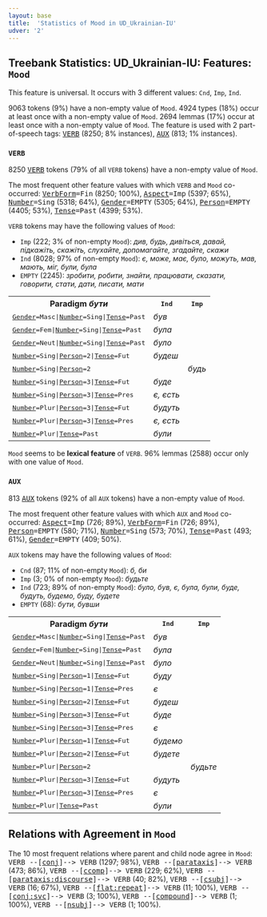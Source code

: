 ```yaml
---
layout: base
title:  'Statistics of Mood in UD_Ukrainian-IU'
udver: '2'
---
```


## Treebank Statistics: UD_Ukrainian-IU: Features: `Mood`

This feature is universal.
It occurs with 3 different values: `Cnd`, `Imp`, `Ind`.

9063 tokens (9%) have a non-empty value of `Mood`.
4924 types (18%) occur at least once with a non-empty value of `Mood`.
2694 lemmas (17%) occur at least once with a non-empty value of `Mood`.
The feature is used with 2 part-of-speech tags: <tt><a href="uk_iu-pos-VERB.html">VERB</a></tt> (8250; 8% instances), <tt><a href="uk_iu-pos-AUX.html">AUX</a></tt> (813; 1% instances).

### `VERB`

8250 <tt><a href="uk_iu-pos-VERB.html">VERB</a></tt> tokens (79% of all `VERB` tokens) have a non-empty value of `Mood`.

The most frequent other feature values with which `VERB` and `Mood` co-occurred: <tt><a href="uk_iu-feat-VerbForm.html">VerbForm</a></tt><tt>=Fin</tt> (8250; 100%), <tt><a href="uk_iu-feat-Aspect.html">Aspect</a></tt><tt>=Imp</tt> (5397; 65%), <tt><a href="uk_iu-feat-Number.html">Number</a></tt><tt>=Sing</tt> (5318; 64%), <tt><a href="uk_iu-feat-Gender.html">Gender</a></tt><tt>=EMPTY</tt> (5305; 64%), <tt><a href="uk_iu-feat-Person.html">Person</a></tt><tt>=EMPTY</tt> (4405; 53%), <tt><a href="uk_iu-feat-Tense.html">Tense</a></tt><tt>=Past</tt> (4399; 53%).

`VERB` tokens may have the following values of `Mood`:

* `Imp` (222; 3% of non-empty `Mood`): <em>див, будь, дивіться, давай, підкажіть, скажіть, слухайте, допомагайте, згадайте, скажи</em>
* `Ind` (8028; 97% of non-empty `Mood`): <em>є, може, має, було, можуть, мав, мають, міг, були, була</em>
* `EMPTY` (2245): <em>зробити, робити, знайти, працювати, сказати, говорити, стати, дати, писати, мати</em>

<table>
  <tr><th>Paradigm <i>бути</i></th><th><tt>Ind</tt></th><th><tt>Imp</tt></th></tr>
  <tr><td><tt><tt><a href="uk_iu-feat-Gender.html">Gender</a></tt><tt>=Masc</tt>|<tt><a href="uk_iu-feat-Number.html">Number</a></tt><tt>=Sing</tt>|<tt><a href="uk_iu-feat-Tense.html">Tense</a></tt><tt>=Past</tt></tt></td><td><em>був</em></td><td></td></tr>
  <tr><td><tt><tt><a href="uk_iu-feat-Gender.html">Gender</a></tt><tt>=Fem</tt>|<tt><a href="uk_iu-feat-Number.html">Number</a></tt><tt>=Sing</tt>|<tt><a href="uk_iu-feat-Tense.html">Tense</a></tt><tt>=Past</tt></tt></td><td><em>була</em></td><td></td></tr>
  <tr><td><tt><tt><a href="uk_iu-feat-Gender.html">Gender</a></tt><tt>=Neut</tt>|<tt><a href="uk_iu-feat-Number.html">Number</a></tt><tt>=Sing</tt>|<tt><a href="uk_iu-feat-Tense.html">Tense</a></tt><tt>=Past</tt></tt></td><td><em>було</em></td><td></td></tr>
  <tr><td><tt><tt><a href="uk_iu-feat-Number.html">Number</a></tt><tt>=Sing</tt>|<tt><a href="uk_iu-feat-Person.html">Person</a></tt><tt>=2</tt>|<tt><a href="uk_iu-feat-Tense.html">Tense</a></tt><tt>=Fut</tt></tt></td><td><em>будеш</em></td><td></td></tr>
  <tr><td><tt><tt><a href="uk_iu-feat-Number.html">Number</a></tt><tt>=Sing</tt>|<tt><a href="uk_iu-feat-Person.html">Person</a></tt><tt>=2</tt></tt></td><td></td><td><em>будь</em></td></tr>
  <tr><td><tt><tt><a href="uk_iu-feat-Number.html">Number</a></tt><tt>=Sing</tt>|<tt><a href="uk_iu-feat-Person.html">Person</a></tt><tt>=3</tt>|<tt><a href="uk_iu-feat-Tense.html">Tense</a></tt><tt>=Fut</tt></tt></td><td><em>буде</em></td><td></td></tr>
  <tr><td><tt><tt><a href="uk_iu-feat-Number.html">Number</a></tt><tt>=Sing</tt>|<tt><a href="uk_iu-feat-Person.html">Person</a></tt><tt>=3</tt>|<tt><a href="uk_iu-feat-Tense.html">Tense</a></tt><tt>=Pres</tt></tt></td><td><em>є, єсть</em></td><td></td></tr>
  <tr><td><tt><tt><a href="uk_iu-feat-Number.html">Number</a></tt><tt>=Plur</tt>|<tt><a href="uk_iu-feat-Person.html">Person</a></tt><tt>=3</tt>|<tt><a href="uk_iu-feat-Tense.html">Tense</a></tt><tt>=Fut</tt></tt></td><td><em>будуть</em></td><td></td></tr>
  <tr><td><tt><tt><a href="uk_iu-feat-Number.html">Number</a></tt><tt>=Plur</tt>|<tt><a href="uk_iu-feat-Person.html">Person</a></tt><tt>=3</tt>|<tt><a href="uk_iu-feat-Tense.html">Tense</a></tt><tt>=Pres</tt></tt></td><td><em>є, єсть</em></td><td></td></tr>
  <tr><td><tt><tt><a href="uk_iu-feat-Number.html">Number</a></tt><tt>=Plur</tt>|<tt><a href="uk_iu-feat-Tense.html">Tense</a></tt><tt>=Past</tt></tt></td><td><em>були</em></td><td></td></tr>
</table>

`Mood` seems to be **lexical feature** of `VERB`. 96% lemmas (2588) occur only with one value of `Mood`.

### `AUX`

813 <tt><a href="uk_iu-pos-AUX.html">AUX</a></tt> tokens (92% of all `AUX` tokens) have a non-empty value of `Mood`.

The most frequent other feature values with which `AUX` and `Mood` co-occurred: <tt><a href="uk_iu-feat-Aspect.html">Aspect</a></tt><tt>=Imp</tt> (726; 89%), <tt><a href="uk_iu-feat-VerbForm.html">VerbForm</a></tt><tt>=Fin</tt> (726; 89%), <tt><a href="uk_iu-feat-Person.html">Person</a></tt><tt>=EMPTY</tt> (580; 71%), <tt><a href="uk_iu-feat-Number.html">Number</a></tt><tt>=Sing</tt> (573; 70%), <tt><a href="uk_iu-feat-Tense.html">Tense</a></tt><tt>=Past</tt> (493; 61%), <tt><a href="uk_iu-feat-Gender.html">Gender</a></tt><tt>=EMPTY</tt> (409; 50%).

`AUX` tokens may have the following values of `Mood`:

* `Cnd` (87; 11% of non-empty `Mood`): <em>б, би</em>
* `Imp` (3; 0% of non-empty `Mood`): <em>будьте</em>
* `Ind` (723; 89% of non-empty `Mood`): <em>було, був, є, була, були, буде, будуть, будемо, буду, будете</em>
* `EMPTY` (68): <em>бути, бувши</em>

<table>
  <tr><th>Paradigm <i>бути</i></th><th><tt>Ind</tt></th><th><tt>Imp</tt></th></tr>
  <tr><td><tt><tt><a href="uk_iu-feat-Gender.html">Gender</a></tt><tt>=Masc</tt>|<tt><a href="uk_iu-feat-Number.html">Number</a></tt><tt>=Sing</tt>|<tt><a href="uk_iu-feat-Tense.html">Tense</a></tt><tt>=Past</tt></tt></td><td><em>був</em></td><td></td></tr>
  <tr><td><tt><tt><a href="uk_iu-feat-Gender.html">Gender</a></tt><tt>=Fem</tt>|<tt><a href="uk_iu-feat-Number.html">Number</a></tt><tt>=Sing</tt>|<tt><a href="uk_iu-feat-Tense.html">Tense</a></tt><tt>=Past</tt></tt></td><td><em>була</em></td><td></td></tr>
  <tr><td><tt><tt><a href="uk_iu-feat-Gender.html">Gender</a></tt><tt>=Neut</tt>|<tt><a href="uk_iu-feat-Number.html">Number</a></tt><tt>=Sing</tt>|<tt><a href="uk_iu-feat-Tense.html">Tense</a></tt><tt>=Past</tt></tt></td><td><em>було</em></td><td></td></tr>
  <tr><td><tt><tt><a href="uk_iu-feat-Number.html">Number</a></tt><tt>=Sing</tt>|<tt><a href="uk_iu-feat-Person.html">Person</a></tt><tt>=1</tt>|<tt><a href="uk_iu-feat-Tense.html">Tense</a></tt><tt>=Fut</tt></tt></td><td><em>буду</em></td><td></td></tr>
  <tr><td><tt><tt><a href="uk_iu-feat-Number.html">Number</a></tt><tt>=Sing</tt>|<tt><a href="uk_iu-feat-Person.html">Person</a></tt><tt>=1</tt>|<tt><a href="uk_iu-feat-Tense.html">Tense</a></tt><tt>=Pres</tt></tt></td><td><em>є</em></td><td></td></tr>
  <tr><td><tt><tt><a href="uk_iu-feat-Number.html">Number</a></tt><tt>=Sing</tt>|<tt><a href="uk_iu-feat-Person.html">Person</a></tt><tt>=2</tt>|<tt><a href="uk_iu-feat-Tense.html">Tense</a></tt><tt>=Fut</tt></tt></td><td><em>будеш</em></td><td></td></tr>
  <tr><td><tt><tt><a href="uk_iu-feat-Number.html">Number</a></tt><tt>=Sing</tt>|<tt><a href="uk_iu-feat-Person.html">Person</a></tt><tt>=3</tt>|<tt><a href="uk_iu-feat-Tense.html">Tense</a></tt><tt>=Fut</tt></tt></td><td><em>буде</em></td><td></td></tr>
  <tr><td><tt><tt><a href="uk_iu-feat-Number.html">Number</a></tt><tt>=Sing</tt>|<tt><a href="uk_iu-feat-Person.html">Person</a></tt><tt>=3</tt>|<tt><a href="uk_iu-feat-Tense.html">Tense</a></tt><tt>=Pres</tt></tt></td><td><em>є</em></td><td></td></tr>
  <tr><td><tt><tt><a href="uk_iu-feat-Number.html">Number</a></tt><tt>=Plur</tt>|<tt><a href="uk_iu-feat-Person.html">Person</a></tt><tt>=1</tt>|<tt><a href="uk_iu-feat-Tense.html">Tense</a></tt><tt>=Fut</tt></tt></td><td><em>будемо</em></td><td></td></tr>
  <tr><td><tt><tt><a href="uk_iu-feat-Number.html">Number</a></tt><tt>=Plur</tt>|<tt><a href="uk_iu-feat-Person.html">Person</a></tt><tt>=2</tt>|<tt><a href="uk_iu-feat-Tense.html">Tense</a></tt><tt>=Fut</tt></tt></td><td><em>будете</em></td><td></td></tr>
  <tr><td><tt><tt><a href="uk_iu-feat-Number.html">Number</a></tt><tt>=Plur</tt>|<tt><a href="uk_iu-feat-Person.html">Person</a></tt><tt>=2</tt></tt></td><td></td><td><em>будьте</em></td></tr>
  <tr><td><tt><tt><a href="uk_iu-feat-Number.html">Number</a></tt><tt>=Plur</tt>|<tt><a href="uk_iu-feat-Person.html">Person</a></tt><tt>=3</tt>|<tt><a href="uk_iu-feat-Tense.html">Tense</a></tt><tt>=Fut</tt></tt></td><td><em>будуть</em></td><td></td></tr>
  <tr><td><tt><tt><a href="uk_iu-feat-Number.html">Number</a></tt><tt>=Plur</tt>|<tt><a href="uk_iu-feat-Person.html">Person</a></tt><tt>=3</tt>|<tt><a href="uk_iu-feat-Tense.html">Tense</a></tt><tt>=Pres</tt></tt></td><td><em>є</em></td><td></td></tr>
  <tr><td><tt><tt><a href="uk_iu-feat-Number.html">Number</a></tt><tt>=Plur</tt>|<tt><a href="uk_iu-feat-Tense.html">Tense</a></tt><tt>=Past</tt></tt></td><td><em>були</em></td><td></td></tr>
</table>

## Relations with Agreement in `Mood`

The 10 most frequent relations where parent and child node agree in `Mood`:
<tt>VERB --[<tt><a href="uk_iu-dep-conj.html">conj</a></tt>]--> VERB</tt> (1297; 98%),
<tt>VERB --[<tt><a href="uk_iu-dep-parataxis.html">parataxis</a></tt>]--> VERB</tt> (473; 86%),
<tt>VERB --[<tt><a href="uk_iu-dep-ccomp.html">ccomp</a></tt>]--> VERB</tt> (229; 62%),
<tt>VERB --[<tt><a href="uk_iu-dep-parataxis-discourse.html">parataxis:discourse</a></tt>]--> VERB</tt> (40; 82%),
<tt>VERB --[<tt><a href="uk_iu-dep-csubj.html">csubj</a></tt>]--> VERB</tt> (16; 67%),
<tt>VERB --[<tt><a href="uk_iu-dep-flat-repeat.html">flat:repeat</a></tt>]--> VERB</tt> (11; 100%),
<tt>VERB --[<tt><a href="uk_iu-dep-conj-svc.html">conj:svc</a></tt>]--> VERB</tt> (3; 100%),
<tt>VERB --[<tt><a href="uk_iu-dep-compound.html">compound</a></tt>]--> VERB</tt> (1; 100%),
<tt>VERB --[<tt><a href="uk_iu-dep-nsubj.html">nsubj</a></tt>]--> VERB</tt> (1; 100%).

